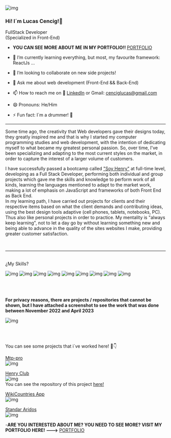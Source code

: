 
![img](https://files.fm/u/thmydg665s)
### Hi! I´m Lucas Cencig!👋

FullStack Developer <br>
(Specialized in Front-End)

- <b>YOU CAN SEE MORE ABOUT ME IN MY PORTFOLIO!! </b> [PORTFOLIO](https://lucas-cencig-porfolio-2024-one.vercel.app/)

- 🌱 I’m currently learning everything, but most, my favourite framework:  ReactJs ...
- 👯 I’m looking to collaborate on new side projects!
- 💬 Ask me about web development (Front-End && Back-End)
- 📫 How to reach me on 🔗 [LinkedIn](https://www.linkedin.com/in/lucas-cencig-aa4a001b6/) or Gmail: cenciglucas@gmail.com
- 😄 Pronouns: He/Him
- ⚡ Fun fact: I´m a drummer! 🥁 
<hr/>

Some time ago, the creativity that Web developers
          gave their designs today, they greatly inspired me
          and that is why I started my computer programming studies and
          web development, with the intention of dedicating myself to what became
          my greatest personal passion. So, over time, I've
          been specializing and adapting to the most current styles on the market,
          in order to capture the interest of a larger volume of customers.

I have successfully passed a bootcamp called <u>"Soy Henry"</u> at
          full-time level, developing as a Full Stack Developer, performing
          both individual and group projects which gave me the
          skills and knowledge to perform work of all kinds,
          learning the languages ​​mentioned to adapt to the market
          work, making a lot of emphasis on JavaScript and frameworks of both
          Front End as Back End.<br>
          In my learning path, I have carried out projects for clients and
          their respective items based on what the client demands and
          contributing ideas, using the best design tools
          adaptive (cell phones, tablets, notebooks, PC). Thus also like
          personal projects in order to practice. 
          My mentality is "always keep learning", not to let a day go by
          without learning something new and being able to advance in the quality of the sites
          websites I make, providing greater customer satisfaction.
          
        
<br>
  <hr/>
<br>
¿My Skills?

![img](https://i.postimg.cc/tRhtMKTP/js.jpg)
![img](https://i.postimg.cc/5060Z5pK/react.jpg)
![img](https://i.postimg.cc/9MRmxmFv/redux.jpg)
![img](https://i.postimg.cc/tg7kmw0K/Html.jpg)
![img](https://i.postimg.cc/WbjnPhL6/Css.png)
![img](https://i.postimg.cc/pLmnNHTJ/Node.jpg)
![img](https://i.postimg.cc/TY4pJ49L/Express.jpg)
![img](https://i.postimg.cc/NGPg3rrZ/Psql.jpg)
![img](https://i.postimg.cc/HsFHvD7M/git.jpg)

<br>
<br>
<br>
<b>For privacy reasons, there are projects / repositories that cannot be shown, but I have attached a screenshot to see the work that was done between November 2022 and April 2023 </b>

![img](https://i.postimg.cc/TYHRTb2G/commits.jpg)

<br>
<br>


You can see some projects that i´ve worked here! 🔽👇
<br>

[Mtp-pro](https://www.mailtrackpro.com/)<br>
![img](https://i.postimg.cc/d1cfBH5n/mtpPro.jpg)<br>


[Henry Club](https://club-henry.vercel.app/)<br>
![img](https://i.postimg.cc/6qbtCcSL/clubfoto.jpg)<br>
You can see the repository of this project [here!](https://github.com/matias183/FrontHenryClub)


[WikiCountries App](https://wikicountriesapp.vercel.app/)<br>
![img](https://i.postimg.cc/Vv8cJLyf/tateti.jpg)


[Standar Aridos](https://standararidos.com/)<br>
![img](https://i.postimg.cc/y8dCgbGZ/standar-Aridos.jpg)


-<b>ARE YOU INTERESTED ABOUT ME? YOU NEED TO SEE MORE? VISIT MY PORTFOLIO HERE! ---></b> [PORTFOLIO](https://portafolios2023a.vercel.app/)
